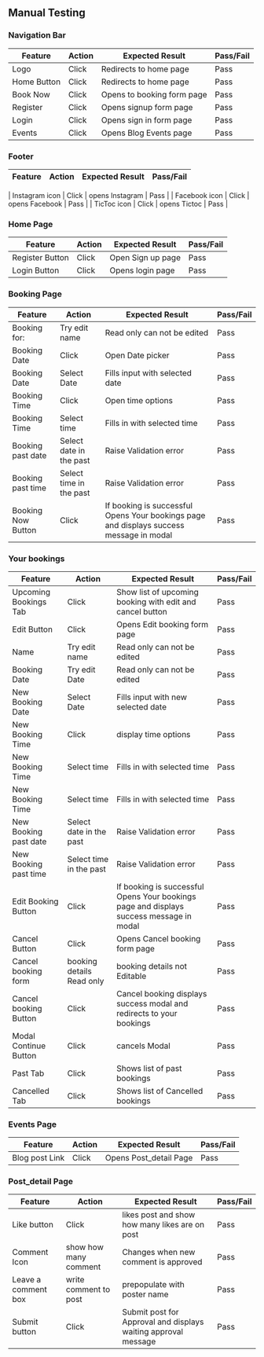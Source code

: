 ## Manual Testing
### Navigation Bar
| Feature               | Action     | Expected Result                                                    | Pass/Fail |
|-----------------------|------------|--------------------------------------------------------------------|-----------|
|  Logo                 | Click      |  Redirects to home page                                            |    Pass   |
|  Home Button                 | Click      |  Redirects to home page                                            |    Pass   |
|  Book Now                | Click      |  Opens to booking form page                                            |    Pass   |
|Register                 | Click      |  Opens signup form  page                                            |    Pass   |
|  Login                 | Click      |  Opens sign in form page                                            |    Pass   |
|  Events                | Click      |  Opens Blog Events page                                            |    Pass   |

### Footer 
| Feature               | Action     | Expected Result                                                    | Pass/Fail |
|-----------------------|------------|--------------------------------------------------------------------|-----------|

|  Instagram icon     | Click      |  opens Instagram                                                  |    Pass   |
|  Facebook icon     | Click      |  opens Facebook                                                 |    Pass   |
|  TicToc icon     | Click      |  opens Tictoc                                                  |    Pass   |


### Home Page
| Feature               | Action     | Expected Result                                                    | Pass/Fail |
|-----------------------|------------|--------------------------------------------------------------------|-----------|
|  Register Button      | Click      |  Open Sign up page                                                 |    Pass   |
|  Login  Button        | Click      |  Opens login page                                                  |    Pass   |

### Booking Page
| Feature               | Action     | Expected Result                                                    | Pass/Fail |
|-----------------------|------------|--------------------------------------------------------------------|-----------|
|  Booking for:     | Try edit name      |  Read only can not be edited     |    Pass   |
|  Booking Date      | Click      |  Open Date picker      |    Pass   |
|  Booking Date      | Select Date      |  Fills input with selected date   |    Pass   |
|  Booking Time      | Click      |  Open time options      |    Pass   |
|  Booking Time      | Select time      |  Fills in with selected time      |    Pass   |
|  Booking past date      | Select date in the past      |  Raise Validation error      |    Pass   |
|  Booking past time      | Select time in the past      |  Raise Validation error      |    Pass   |
|  Booking Now Button      | Click      |   If booking is successful Opens Your bookings page and displays success message in modal       |    Pass   |



### Your bookings

| Feature               | Action     | Expected Result                                                    | Pass/Fail |
|-----------------------|------------|--------------------------------------------------------------------|-----------|
|  Upcoming Bookings Tab     | Click      |   Show list of upcoming booking with edit and cancel button      |    Pass   |
|  Edit Button      | Click      |   Opens Edit booking form page       |    Pass   |
|  Name     | Try edit name      |  Read only can not be edited     |    Pass   |
|  Booking Date     | Try edit Date      |  Read only can not be edited     |    Pass   |
|  New Booking Date      | Select Date      |  Fills input with new selected date   |    Pass   |
|  New Booking Time     |  Click       |  display time options      |    Pass   |
|  New Booking Time      | Select time      |  Fills in with selected time      |    Pass   |
|  New Booking Time      | Select time      |  Fills in with selected time      |    Pass   |
|  New Booking past date      | Select date in the past      |  Raise Validation error      |    Pass   |
|  New Booking past time      | Select time in the past      |  Raise Validation error      |    Pass   |
|  Edit Booking Button      | Click      |   If booking is successful Opens Your bookings page and displays success message in modal       |    Pass   |
|  Cancel Button      | Click      |   Opens Cancel booking form page       |    Pass   |
|  Cancel booking form       | booking details Read only      |   booking  details not Editable      |    Pass   |
|  Cancel booking  Button      | Click      |   Cancel booking displays success modal and redirects to your bookings       |    Pass   |
|  Modal Continue Button      | Click      |   cancels Modal       |    Pass   |
|  Past Tab      | Click      |  Shows list of past bookings      |    Pass   |
|  Cancelled Tab      | Click      |  Shows list of Cancelled bookings      |    Pass   |

### Events Page
| Feature               | Action     | Expected Result                                                    | Pass/Fail |
|-----------------------|------------|--------------------------------------------------------------------|-----------|
|  Blog post Link      | Click      |  Opens Post_detail Page     |    Pass   |

### Post_detail Page
| Feature               | Action     | Expected Result                                                    | Pass/Fail |
|-----------------------|------------|--------------------------------------------------------------------|-----------|
|  Like button      | Click      |  likes post and show how many likes are on post     |    Pass   |
|  Comment Icon      | show how many comment      |  Changes when new comment is approved    |    Pass   |
|  Leave a comment box      | write comment to post      |  prepopulate with poster name      |    Pass   |
|  Submit button      | Click      |  Submit post for Approval and displays waiting approval message    |    Pass   |





